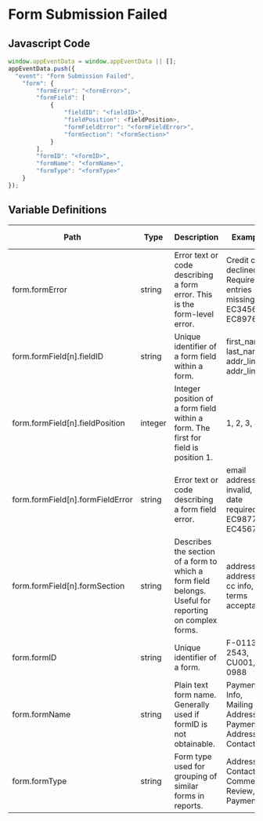 # Form Submission Failed

### 

## Javascript Code
```js
window.appEventData = window.appEventData || [];
appEventData.push({
  "event": "Form Submission Failed",
    "form": {
        "formError": "<formError>",
        "formField": [
            {
                "fieldID": "<fieldID>",
                "fieldPosition": <fieldPosition>,
                "formFieldError": "<formFieldError>",
                "formSection": "<formSection>"
            }
        ],
        "formID": "<formID>",
        "formName": "<formName>",
        "formType": "<formType>"
    }
});
```

## Variable Definitions

|Path|Type|Description|Example|Pattern|Min Length|Max Length|Minimum|Maximum|Multiple Of|
| --- | --- | --- | --- | --- | --- | --- | --- | --- | --- |
|form.formError|string|Error text or code describing a form error.  This is the form-level error.|Credit card declined, Required entries missing, EC3456, EC8976|||||||
|form.formField[n].fieldID|string|Unique identifier of a form field within a form. |first\_name, last\_name, addr\_line1, addr\_line2|||||||
|form.formField[n].fieldPosition|integer|Integer position of a form field within a form.  The first for field is position 1.|1, 2, 3, 4, 5||||1|||
|form.formField[n].formFieldError|string|Error text or code describing a form field error.  |email address invalid, date required. EC987767, EC4567|||||||
|form.formField[n].formSection|string|Describes the section of a form to which a form field belongs. Useful for reporting on complex forms.|address1, address2, cc info, terms acceptance|||||||
|form.formID|string|Unique identifier of a form. |F-0113, 2543, CU001, PI-0988|||||||
|form.formName|string|Plain text form name. Generally used if formID is not obtainable. |Payment Info, Mailing Address, Payment Address, Contact Us|||||||
|form.formType|string|Form type used for grouping of similar forms in reports.  |Address, Contact, Comment, Review, Payment|||||||




